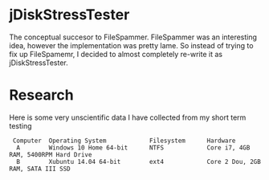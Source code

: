 # jDiskStressTester
The conceptual succesor to FileSpammer. FileSpammer was an interesting idea, however the implementation was pretty lame. So instead of trying to fix up FileSpamemr, I decided to almost completely re-write it as jDiskStressTester. 

Research
========
Here is some very unscientific data I have collected from my short term testing

     Computer  Operating System            Filesystem      Hardware                            
      A        Windows 10 Home 64-bit      NTFS            Core i7, 4GB RAM, 5400RPM Hard Drive
      B        Xubuntu 14.04 64-bit        ext4            Core 2 Dou, 2GB RAM, SATA III SSD

